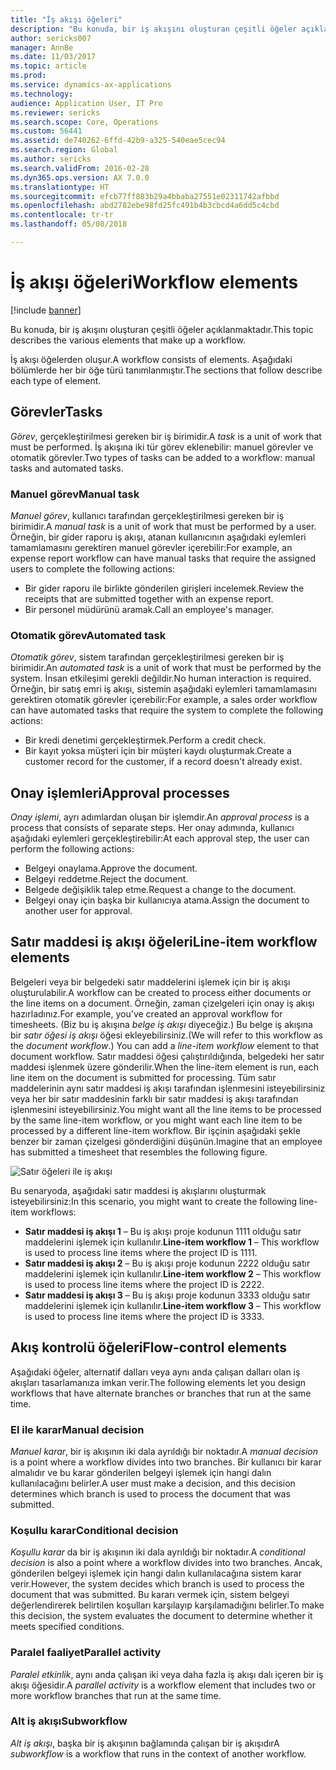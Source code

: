 ```yaml
---
title: "İş akışı öğeleri"
description: "Bu konuda, bir iş akışını oluşturan çeşitli öğeler açıklanmaktadır."
author: sericks007
manager: AnnBe
ms.date: 11/03/2017
ms.topic: article
ms.prod: 
ms.service: dynamics-ax-applications
ms.technology: 
audience: Application User, IT Pro
ms.reviewer: sericks
ms.search.scope: Core, Operations
ms.custom: 56441
ms.assetid: de740262-6ffd-42b9-a325-540eae5cec94
ms.search.region: Global
ms.author: sericks
ms.search.validFrom: 2016-02-28
ms.dyn365.ops.version: AX 7.0.0
ms.translationtype: HT
ms.sourcegitcommit: efcb77ff883b29a4bbaba27551e02311742afbbd
ms.openlocfilehash: abd2782ebe98fd25fc491b4b3cbcd4a6dd5c4cbd
ms.contentlocale: tr-tr
ms.lasthandoff: 05/08/2018

---
```


# <a name="workflow-elements"></a><span data-ttu-id="4ce78-103">İş akışı öğeleri</span><span class="sxs-lookup"><span data-stu-id="4ce78-103">Workflow elements</span></span>

[!include [banner](../includes/banner.md)]

<span data-ttu-id="4ce78-104">Bu konuda, bir iş akışını oluşturan çeşitli öğeler açıklanmaktadır.</span><span class="sxs-lookup"><span data-stu-id="4ce78-104">This topic describes the various elements that make up a workflow.</span></span>

<span data-ttu-id="4ce78-105">İş akışı öğelerden oluşur.</span><span class="sxs-lookup"><span data-stu-id="4ce78-105">A workflow consists of elements.</span></span> <span data-ttu-id="4ce78-106">Aşağıdaki bölümlerde her bir öğe türü tanımlanmıştır.</span><span class="sxs-lookup"><span data-stu-id="4ce78-106">The sections that follow describe each type of element.</span></span>

## <a name="tasks"></a><span data-ttu-id="4ce78-107">Görevler</span><span class="sxs-lookup"><span data-stu-id="4ce78-107">Tasks</span></span>
<span data-ttu-id="4ce78-108">*Görev*, gerçekleştirilmesi gereken bir iş birimidir.</span><span class="sxs-lookup"><span data-stu-id="4ce78-108">A *task* is a unit of work that must be performed.</span></span> <span data-ttu-id="4ce78-109">İş akışına iki tür görev eklenebilir: manuel görevler ve otomatik görevler.</span><span class="sxs-lookup"><span data-stu-id="4ce78-109">Two types of tasks can be added to a workflow: manual tasks and automated tasks.</span></span>

### <a name="manual-task"></a><span data-ttu-id="4ce78-110">Manuel görev</span><span class="sxs-lookup"><span data-stu-id="4ce78-110">Manual task</span></span>

<span data-ttu-id="4ce78-111">*Manuel görev*, kullanıcı tarafından gerçekleştirilmesi gereken bir iş birimidir.</span><span class="sxs-lookup"><span data-stu-id="4ce78-111">A *manual task* is a unit of work that must be performed by a user.</span></span> <span data-ttu-id="4ce78-112">Örneğin, bir gider raporu iş akışı, atanan kullanıcının aşağıdaki eylemleri tamamlamasını gerektiren manuel görevler içerebilir:</span><span class="sxs-lookup"><span data-stu-id="4ce78-112">For example, an expense report workflow can have manual tasks that require the assigned users to complete the following actions:</span></span>

-   <span data-ttu-id="4ce78-113">Bir gider raporu ile birlikte gönderilen girişleri incelemek.</span><span class="sxs-lookup"><span data-stu-id="4ce78-113">Review the receipts that are submitted together with an expense report.</span></span>
-   <span data-ttu-id="4ce78-114">Bir personel müdürünü aramak.</span><span class="sxs-lookup"><span data-stu-id="4ce78-114">Call an employee's manager.</span></span>

### <a name="automated-task"></a><span data-ttu-id="4ce78-115">Otomatik görev</span><span class="sxs-lookup"><span data-stu-id="4ce78-115">Automated task</span></span>

<span data-ttu-id="4ce78-116">*Otomatik görev*, sistem tarafından gerçekleştirilmesi gereken bir iş birimidir.</span><span class="sxs-lookup"><span data-stu-id="4ce78-116">An *automated task* is a unit of work that must be performed by the system.</span></span> <span data-ttu-id="4ce78-117">İnsan etkileşimi gerekli değildir.</span><span class="sxs-lookup"><span data-stu-id="4ce78-117">No human interaction is required.</span></span> <span data-ttu-id="4ce78-118">Örneğin, bir satış emri iş akışı, sistemin aşağıdaki eylemleri tamamlamasını gerektiren otomatik görevler içerebilir:</span><span class="sxs-lookup"><span data-stu-id="4ce78-118">For example, a sales order workflow can have automated tasks that require the system to complete the following actions:</span></span>

-   <span data-ttu-id="4ce78-119">Bir kredi denetimi gerçekleştirmek.</span><span class="sxs-lookup"><span data-stu-id="4ce78-119">Perform a credit check.</span></span>
-   <span data-ttu-id="4ce78-120">Bir kayıt yoksa müşteri için bir müşteri kaydı oluşturmak.</span><span class="sxs-lookup"><span data-stu-id="4ce78-120">Create a customer record for the customer, if a record doesn't already exist.</span></span>

## <a name="approval-processes"></a><span data-ttu-id="4ce78-121">Onay işlemleri</span><span class="sxs-lookup"><span data-stu-id="4ce78-121">Approval processes</span></span>
<span data-ttu-id="4ce78-122">*Onay işlemi*, ayrı adımlardan oluşan bir işlemdir.</span><span class="sxs-lookup"><span data-stu-id="4ce78-122">An *approval process* is a process that consists of separate steps.</span></span> <span data-ttu-id="4ce78-123">Her onay adımında, kullanıcı aşağıdaki eylemleri gerçekleştirebilir:</span><span class="sxs-lookup"><span data-stu-id="4ce78-123">At each approval step, the user can perform the following actions:</span></span>

-   <span data-ttu-id="4ce78-124">Belgeyi onaylama.</span><span class="sxs-lookup"><span data-stu-id="4ce78-124">Approve the document.</span></span>
-   <span data-ttu-id="4ce78-125">Belgeyi reddetme.</span><span class="sxs-lookup"><span data-stu-id="4ce78-125">Reject the document.</span></span>
-   <span data-ttu-id="4ce78-126">Belgede değişiklik talep etme.</span><span class="sxs-lookup"><span data-stu-id="4ce78-126">Request a change to the document.</span></span>
-   <span data-ttu-id="4ce78-127">Belgeyi onay için başka bir kullanıcıya atama.</span><span class="sxs-lookup"><span data-stu-id="4ce78-127">Assign the document to another user for approval.</span></span>

## <a name="line-item-workflow-elements"></a><span data-ttu-id="4ce78-128">Satır maddesi iş akışı öğeleri</span><span class="sxs-lookup"><span data-stu-id="4ce78-128">Line-item workflow elements</span></span>
<span data-ttu-id="4ce78-129">Belgeleri veya bir belgedeki satır maddelerini işlemek için bir iş akışı oluşturulabilir.</span><span class="sxs-lookup"><span data-stu-id="4ce78-129">A workflow can be created to process either documents or the line items on a document.</span></span> <span data-ttu-id="4ce78-130">Örneğin, zaman çizelgeleri için onay iş akışı hazırladınız.</span><span class="sxs-lookup"><span data-stu-id="4ce78-130">For example, you've created an approval workflow for timesheets.</span></span> <span data-ttu-id="4ce78-131">(Biz bu iş akışına *belge iş akışı* diyeceğiz.) Bu belge iş akışına bir *satır öğesi iş akışı* öğesi ekleyebilirsiniz.</span><span class="sxs-lookup"><span data-stu-id="4ce78-131">(We will refer to this workflow as the *document workflow*.) You can add a *line-item workflow* element to that document workflow.</span></span> <span data-ttu-id="4ce78-132">Satır maddesi öğesi çalıştırıldığında, belgedeki her satır maddesi işlenmek üzere gönderilir.</span><span class="sxs-lookup"><span data-stu-id="4ce78-132">When the line-item element is run, each line item on the document is submitted for processing.</span></span> <span data-ttu-id="4ce78-133">Tüm satır maddelerinin aynı satır maddesi iş akışı tarafından işlenmesini isteyebilirsiniz veya her bir satır maddesinin farklı bir satır maddesi iş akışı tarafından işlenmesini isteyebilirsiniz.</span><span class="sxs-lookup"><span data-stu-id="4ce78-133">You might want all the line items to be processed by the same line-item workflow, or you might want each line item to be processed by a different line-item workflow.</span></span> <span data-ttu-id="4ce78-134">Bir işçinin aşağıdaki şekle benzer bir zaman çizelgesi gönderdiğini düşünün.</span><span class="sxs-lookup"><span data-stu-id="4ce78-134">Imagine that an employee has submitted a timesheet that resembles the following figure.</span></span>

![Satır öğeleri ile iş akışı](./media/workflow_lineitemworkflow.gif) 

<span data-ttu-id="4ce78-136">Bu senaryoda, aşağıdaki satır maddesi iş akışlarını oluşturmak isteyebilirsiniz:</span><span class="sxs-lookup"><span data-stu-id="4ce78-136">In this scenario, you might want to create the following line-item workflows:</span></span>

-   <span data-ttu-id="4ce78-137">**Satır maddesi iş akışı 1** – Bu iş akışı proje kodunun 1111 olduğu satır maddelerini işlemek için kullanılır.</span><span class="sxs-lookup"><span data-stu-id="4ce78-137">**Line-item workflow 1** – This workflow is used to process line items where the project ID is 1111.</span></span>
-   <span data-ttu-id="4ce78-138">**Satır maddesi iş akışı 2** – Bu iş akışı proje kodunun 2222 olduğu satır maddelerini işlemek için kullanılır.</span><span class="sxs-lookup"><span data-stu-id="4ce78-138">**Line-item workflow 2** – This workflow is used to process line items where the project ID is 2222.</span></span>
-   <span data-ttu-id="4ce78-139">**Satır maddesi iş akışı 3** – Bu iş akışı proje kodunun 3333 olduğu satır maddelerini işlemek için kullanılır.</span><span class="sxs-lookup"><span data-stu-id="4ce78-139">**Line-item workflow 3** – This workflow is used to process line items where the project ID is 3333.</span></span>

## <a name="flow-control-elements"></a><span data-ttu-id="4ce78-140">Akış kontrolü öğeleri</span><span class="sxs-lookup"><span data-stu-id="4ce78-140">Flow-control elements</span></span>
<span data-ttu-id="4ce78-141">Aşağıdaki öğeler, alternatif dalları veya aynı anda çalışan dalları olan iş akışları tasarlamanıza imkan verir.</span><span class="sxs-lookup"><span data-stu-id="4ce78-141">The following elements let you design workflows that have alternate branches or branches that run at the same time.</span></span>

### <a name="manual-decision"></a><span data-ttu-id="4ce78-142">El ile karar</span><span class="sxs-lookup"><span data-stu-id="4ce78-142">Manual decision</span></span>

<span data-ttu-id="4ce78-143">*Manuel karar*, bir iş akışının iki dala ayrıldığı bir noktadır.</span><span class="sxs-lookup"><span data-stu-id="4ce78-143">A *manual decision* is a point where a workflow divides into two branches.</span></span> <span data-ttu-id="4ce78-144">Bir kullanıcı bir karar almalıdır ve bu karar gönderilen belgeyi işlemek için hangi dalın kullanılacağını belirler.</span><span class="sxs-lookup"><span data-stu-id="4ce78-144">A user must make a decision, and this decision determines which branch is used to process the document that was submitted.</span></span>

### <a name="conditional-decision"></a><span data-ttu-id="4ce78-145">Koşullu karar</span><span class="sxs-lookup"><span data-stu-id="4ce78-145">Conditional decision</span></span>

<span data-ttu-id="4ce78-146">*Koşullu karar* da bir iş akışının iki dala ayrıldığı bir noktadır.</span><span class="sxs-lookup"><span data-stu-id="4ce78-146">A *conditional decision* is also a point where a workflow divides into two branches.</span></span> <span data-ttu-id="4ce78-147">Ancak, gönderilen belgeyi işlemek için hangi dalın kullanılacağına sistem karar verir.</span><span class="sxs-lookup"><span data-stu-id="4ce78-147">However, the system decides which branch is used to process the document that was submitted.</span></span> <span data-ttu-id="4ce78-148">Bu kararı vermek için, sistem belgeyi değerlendirerek belirtilen koşulları karşılayıp karşılamadığını belirler.</span><span class="sxs-lookup"><span data-stu-id="4ce78-148">To make this decision, the system evaluates the document to determine whether it meets specified conditions.</span></span>

### <a name="parallel-activity"></a><span data-ttu-id="4ce78-149">Paralel faaliyet</span><span class="sxs-lookup"><span data-stu-id="4ce78-149">Parallel activity</span></span>

<span data-ttu-id="4ce78-150">*Paralel etkinlik*, aynı anda çalışan iki veya daha fazla iş akışı dalı içeren bir iş akışı öğesidir.</span><span class="sxs-lookup"><span data-stu-id="4ce78-150">A *parallel activity* is a workflow element that includes two or more workflow branches that run at the same time.</span></span>

### <a name="subworkflow"></a><span data-ttu-id="4ce78-151">Alt iş akışı</span><span class="sxs-lookup"><span data-stu-id="4ce78-151">Subworkflow</span></span>

<span data-ttu-id="4ce78-152">*Alt iş akışı*, başka bir iş akışının bağlamında çalışan bir iş akışıdır</span><span class="sxs-lookup"><span data-stu-id="4ce78-152">A *subworkflow* is a workflow that runs in the context of another workflow.</span></span>




